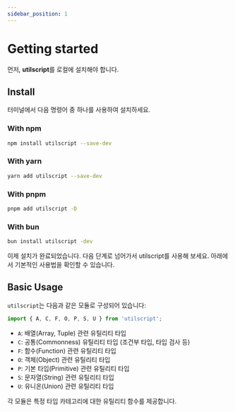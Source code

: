 ```yaml
---
sidebar_position: 1
---
```


# Getting started

먼저, **utilscript**를 로컬에 설치해야 합니다.

## Install

터미널에서 다음 명령어 중 하나를 사용하여 설치하세요.

### With npm

```bash
npm install utilscript --save-dev
```

### With yarn

```bash
yarn add utilscript --save-dev
```

### With pnpm

```bash
pnpm add utilscript -D
```

### With bun

```bash
bun install utilscript -dev
```

이제 설치가 완료되었습니다. 다음 단계로 넘어가서 utilscript를 사용해 보세요. 아래에서 기본적인 사용법을 확인할 수 있습니다.

## Basic Usage

`utilscript`는 다음과 같은 모듈로 구성되어 있습니다:

```ts
import { A, C, F, O, P, S, U } from 'utilscript';
```

- `A`: 배열(Array, Tuple) 관련 유틸리티 타입
- `C`: 공통(Commonness) 유틸리티 타입 (조건부 타입, 타입 검사 등)
- `F`: 함수(Function) 관련 유틸리티 타입
- `O`: 객체(Object) 관련 유틸리티 타입
- `P`: 기본 타입(Primitive) 관련 유틸리티 타입
- `S`: 문자열(String) 관련 유틸리티 타입
- `U`: 유니온(Union) 관련 유틸리티 타입

각 모듈은 특정 타입 카테고리에 대한 유틸리티 함수를 제공합니다.
